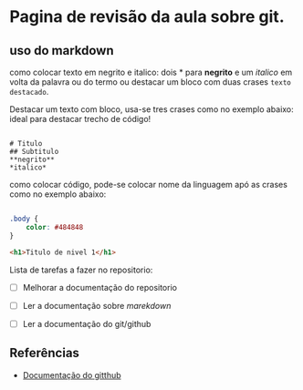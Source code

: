 
 # Pagina de revisão da aula sobre git.
## uso do markdown

como colocar texto em negrito e italico: dois * para
 **negrito**  e um *italico* em volta da palavra ou do termo ou destacar um bloco com duas crases ``texto destacado``.

 Destacar um texto com bloco, usa-se tres crases como  no exemplo abaixo:
 ideal para destacar trecho de código!
 ```

 # Titulo
 ## Subtitulo
 **negrito**
 *italico*

```
 como colocar código, pode-se colocar nome da linguagem apó as crases como no exemplo abaixo:

 ```css

 .body {
     color: #484848
 }
 ```

 ```html
 <h1>Titulo de nivel 1</h1>
 ```

 Lista de tarefas a fazer no repositorio:

 - [ ] Melhorar a documentação do repositorio
 - [ ] Ler a documentação sobre *marekdown*
 - [ ] Ler a documentação do git/github


 ## Referências
 * [Documentação do gitthub](https://docs.github.com/pt/get-started/writing-on-github/getting-started-with-writing-and-formatting-on-github/basic-writing-and-formatting-syntax#headings)
